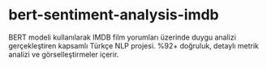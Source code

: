 # bert-sentiment-analysis-imdb
BERT modeli kullanılarak IMDB film yorumları üzerinde duygu analizi gerçekleştiren kapsamlı Türkçe NLP projesi. %92+ doğruluk, detaylı metrik analizi ve görselleştirmeler içerir.
